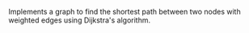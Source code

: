 Implements a graph to find the shortest path between two nodes with weighted edges using Dijkstra's algorithm.